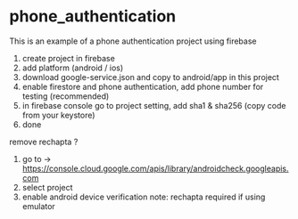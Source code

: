 # phone_authentication
This is an example of a phone authentication project using firebase

1. create project in firebase
2. add platform (android / ios)
3. download google-service.json and copy to android/app in this project
4. enable firestore and phone authentication, add phone number for testing (recommended)
5. in firebase console go to project setting, add sha1 & sha256 (copy code from your keystore)
6. done

remove rechapta ? 
1. go to -> https://console.cloud.google.com/apis/library/androidcheck.googleapis.com
2. select project 
3. enable android device verification
note: rechapta required if using emulator
